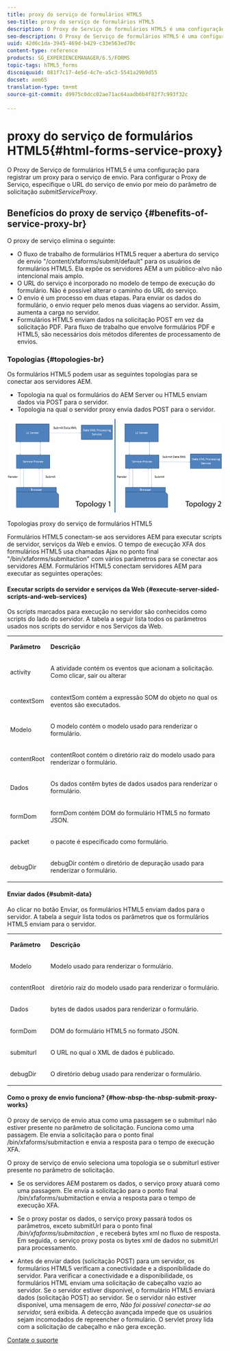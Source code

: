 ```yaml
---
title: proxy do serviço de formulários HTML5
seo-title: proxy do serviço de formulários HTML5
description: O Proxy de Serviço de formulários HTML5 é uma configuração para registrar um proxy para o serviço de envio. Para configurar o Proxy de Serviço, especifique o URL do serviço de envio por meio do parâmetro de solicitação submitServiceProxy.
seo-description: O Proxy de Serviço de formulários HTML5 é uma configuração para registrar um proxy para o serviço de envio. Para configurar o Proxy de Serviço, especifique o URL do serviço de envio por meio do parâmetro de solicitação submitServiceProxy.
uuid: 42d6c1da-3945-469d-b429-c33e563ed70c
content-type: reference
products: SG_EXPERIENCEMANAGER/6.5/FORMS
topic-tags: hTML5_forms
discoiquuid: 081f7c17-4e5d-4c7e-a5c3-5541a29b9d55
docset: aem65
translation-type: tm+mt
source-git-commit: d9975c0dcc02ae71ac64aadb6b4f82f7c993f32c

---
```



# proxy do serviço de formulários HTML5{#html-forms-service-proxy}

O Proxy de Serviço de formulários HTML5 é uma configuração para registrar um proxy para o serviço de envio. Para configurar o Proxy de Serviço, especifique o URL do serviço de envio por meio do parâmetro de solicitação *submitServiceProxy*.

## Benefícios do proxy de serviço {#benefits-of-service-proxy-br}

O proxy de serviço elimina o seguinte:

* O fluxo de trabalho de formulários HTML5 requer a abertura do serviço de envio &quot;/content/xfaforms/submit/default&quot; para os usuários de formulários HTML5. Ela expõe os servidores AEM a um público-alvo não intencional mais amplo.
* O URL do serviço é incorporado no modelo de tempo de execução do formulário. Não é possível alterar o caminho do URL do serviço.
* O envio é um processo em duas etapas. Para enviar os dados do formulário, o envio requer pelo menos duas viagens ao servidor. Assim, aumenta a carga no servidor.
* Formulários HTML5 enviam dados na solicitação POST em vez da solicitação PDF. Para fluxo de trabalho que envolve formulários PDF e HTML5, são necessários dois métodos diferentes de processamento de envios.

### Topologias {#topologies-br}

Os formulários HTML5 podem usar as seguintes topologias para se conectar aos servidores AEM.

* Topologia na qual os formulários do AEM Server ou HTML5 enviam dados via POST para o servidor.
* Topologia na qual o servidor proxy envia dados POST para o servidor.

![Topologias proxy do serviço de formulários HTML5](assets/topology.png)

Topologias proxy do serviço de formulários HTML5

Formulários HTML5 conectam-se aos servidores AEM para executar scripts de servidor, serviços da Web e envios. O tempo de execução XFA dos formulários HTML5 usa chamadas Ajax no ponto final &quot;/bin/xfaforms/submitaction&quot; com vários parâmetros para se conectar aos servidores AEM. Formulários HTML5 conectam servidores AEM para executar as seguintes operações:

#### Executar scripts do servidor e serviços da Web {#execute-server-sided-scripts-and-web-services}

Os scripts marcados para execução no servidor são conhecidos como scripts do lado do servidor. A tabela a seguir lista todos os parâmetros usados nos scripts do servidor e nos Serviços da Web.

<table>
 <tbody>
  <tr>
   <td><p><strong>Parâmetro</strong></p> </td>
   <td><p><strong>Descrição</strong></p> </td>
  </tr>
  <tr>
   <td><p>activity</p> </td>
   <td><p>A atividade contém os eventos que acionam a solicitação. Como clicar, sair ou alterar</p> </td>
  </tr>
  <tr>
   <td><p>contextSom</p> </td>
   <td><p>contextSom contém a expressão SOM do objeto no qual os eventos são executados.</p> </td>
  </tr>
  <tr>
   <td><p>Modelo</p> </td>
   <td><p>O modelo contém o modelo usado para renderizar o formulário.</p> </td>
  </tr>
  <tr>
   <td><p>contentRoot</p> </td>
   <td><p>contentRoot contém o diretório raiz do modelo usado para renderizar o formulário.</p> </td>
  </tr>
  <tr>
   <td><p>Dados</p> </td>
   <td><p>Os dados contêm bytes de dados usados para renderizar o formulário.</p> </td>
  </tr>
  <tr>
   <td><p>formDom</p> </td>
   <td><p>formDom contém DOM do formulário HTML5 no formato JSON.</p> </td>
  </tr>
  <tr>
   <td><p>packet</p> </td>
   <td><p>o pacote é especificado como formulário.</p> </td>
  </tr>
  <tr>
   <td><p>debugDir</p> </td>
   <td><p>debugDir contém o diretório de depuração usado para renderizar o formulário.</p> </td>
  </tr>
 </tbody>
</table>

#### Enviar dados {#submit-data}

Ao clicar no botão Enviar, os formulários HTML5 enviam dados para o servidor. A tabela a seguir lista todos os parâmetros que os formulários HTML5 enviam para o servidor.

<table>
 <tbody>
  <tr>
   <td><p><strong>Parâmetro</strong></p> </td>
   <td><p><strong>Descrição</strong></p> </td>
  </tr>
  <tr>
   <td><p>Modelo</p> </td>
   <td><p>Modelo usado para renderizar o formulário.</p> </td>
  </tr>
  <tr>
   <td><p>contentRoot</p> </td>
   <td><p>diretório raiz do modelo usado para renderizar o formulário.</p> </td>
  </tr>
  <tr>
   <td><p>Dados</p> </td>
   <td><p>bytes de dados usados para renderizar o formulário.</p> </td>
  </tr>
  <tr>
   <td><p>formDom</p> </td>
   <td><p>DOM do formulário HTML5 no formato JSON.</p> </td>
  </tr>
  <tr>
   <td><p>submiturl</p> </td>
   <td><p>O URL no qual o XML de dados é publicado.</p> </td>
  </tr>
  <tr>
   <td><p>debugDir</p> </td>
   <td><p>O diretório debug usado para renderizar o formulário.</p> </td>
  </tr>
 </tbody>
</table>

#### Como o proxy de envio funciona? {#how-nbsp-the-nbsp-submit-proxy-works}

O proxy de serviço de envio atua como uma passagem se o submiturl não estiver presente no parâmetro de solicitação. Funciona como uma passagem. Ele envia a solicitação para o ponto final /bin/xfaforms/submitaction e envia a resposta para o tempo de execução XFA.

O proxy de serviço de envio seleciona uma topologia se o submiturl estiver presente no parâmetro de solicitação.

* Se os servidores AEM postarem os dados, o serviço proxy atuará como uma passagem. Ele envia a solicitação para o ponto final /bin/xfaforms/submitaction e envia a resposta para o tempo de execução XFA.
* Se o proxy postar os dados, o serviço proxy passará todos os parâmetros, exceto submitUrl para o ponto final */bin/xfaforms/submitaction* , e receberá bytes xml no fluxo de resposta. Em seguida, o serviço proxy posta os bytes xml de dados no submitUrl para processamento.

* Antes de enviar dados (solicitação POST) para um servidor, os formulários HTML5 verificam a conectividade e a disponibilidade do servidor. Para verificar a conectividade e a disponibilidade, os formulários HTML enviam uma solicitação de cabeçalho vazio ao servidor. Se o servidor estiver disponível, o formulário HTML5 enviará dados (solicitação POST) ao servidor. Se o servidor não estiver disponível, uma mensagem de erro, *Não foi possível conectar-se ao servidor,* será exibida. A detecção avançada impede que os usuários sejam incomodados de repreencher o formulário. O servlet proxy lida com a solicitação de cabeçalho e não gera exceção.

[Contate o suporte](https://www.adobe.com/account/sign-in.supportportal.html)
